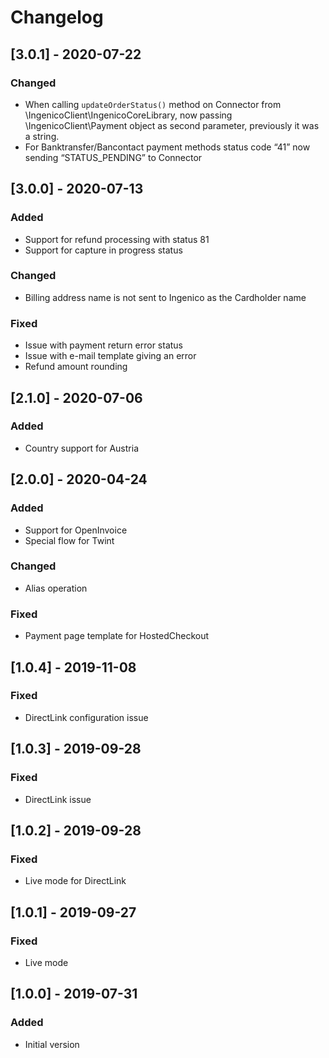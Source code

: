 # Changelog


## [3.0.1] - 2020-07-22
### Changed
- When calling `updateOrderStatus()` method on Connector from \IngenicoClient\IngenicoCoreLibrary, now passing \IngenicoClient\Payment object as second parameter, previously it was a string.
- For Banktransfer/Bancontact payment methods status code “41” now sending “STATUS_PENDING” to Connector

## [3.0.0] - 2020-07-13
### Added
- Support for refund processing with status 81
- Support for capture in progress status

### Changed
- Billing address name is not sent to Ingenico as the Cardholder name

### Fixed
- Issue with payment return error status
- Issue with e-mail template giving an error
- Refund amount rounding


## [2.1.0] - 2020-07-06
### Added
- Country support for Austria

## [2.0.0] - 2020-04-24
### Added
- Support for OpenInvoice
- Special flow for Twint

### Changed
- Alias operation

### Fixed
-  Payment page template for HostedCheckout

## [1.0.4] - 2019-11-08
### Fixed
- DirectLink configuration issue

## [1.0.3] - 2019-09-28
### Fixed
- DirectLink issue

## [1.0.2] - 2019-09-28
### Fixed
- Live mode for DirectLink

## [1.0.1] - 2019-09-27
### Fixed
- Live mode

## [1.0.0] - 2019-07-31
### Added
- Initial version
